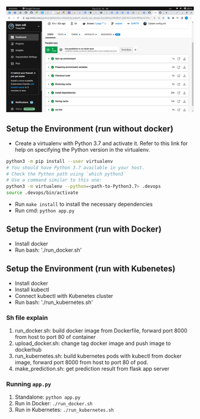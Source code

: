 ![alt text](https://github.com/kien-ndt/udacity-project4_udacity_aws_devops/blob/master/Pineline_success.png)


## Setup the Environment (run without docker)

* Create a virtualenv with Python 3.7 and activate it. Refer to this link for help on specifying the Python version in the virtualenv. 
```bash
python3 -m pip install --user virtualenv
# You should have Python 3.7 available in your host. 
# Check the Python path using `which python3`
# Use a command similar to this one:
python3 -m virtualenv --python=<path-to-Python3.7> .devops
source .devops/bin/activate
```
* Run `make install` to install the necessary dependencies
* Run cmd: `python app.py`

## Setup the Environment (run with Docker)
* Install docker
* Run bash: './run_docker.sh'

## Setup the Environment (run with Kubenetes)
* Install docker
* Install kubectl
* Connect kubectl with Kubenetes cluster
* Run bash: './run_kubernetes.sh'


### Sh file explain
1. run_docker.sh: build docker image from Dockerfile, forward port 8000 from host to port 80 of container
2. upload_docker.sh: change tag docker image and push image to dockerhub
3. run_kubernetes.sh: build kubernetes pods with kubectl from docker image, forward port 8000 from host to port 80 of pod.
4. make_prediction.sh: get prediction result from flask app server

### Running `app.py`

1. Standalone:  `python app.py`
2. Run in Docker:  `./run_docker.sh`
3. Run in Kubernetes:  `./run_kubernetes.sh`
